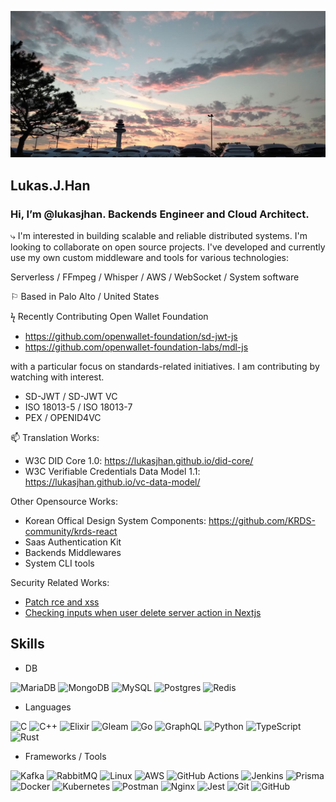<p align="center">
  <img src="./gimpo.png" alt="">
</p>

## Lukas.J.Han

### Hi, I’m @lukasjhan. Backends Engineer and Cloud Architect.

⤷ I'm interested in building scalable and reliable distributed systems. I'm looking to collaborate on open source projects.
I've developed and currently use my own custom middleware and tools for various technologies:

Serverless / FFmpeg / Whisper / AWS / WebSocket / System software

⚐ Based in Palo Alto / United States

ϟ Recently Contributing Open Wallet Foundation

- https://github.com/openwallet-foundation/sd-jwt-js
- https://github.com/openwallet-foundation-labs/mdl-js

with a particular focus on standards-related initiatives. I am contributing by watching with interest.

- SD-JWT / SD-JWT VC
- ISO 18013-5 / ISO 18013-7
- PEX / OPENID4VC

📫 Translation Works:

- W3C DID Core 1.0: https://lukasjhan.github.io/did-core/
- W3C Verifiable Credentials Data Model 1.1: https://lukasjhan.github.io/vc-data-model/

Other Opensource Works:

- Korean Offical Design System Components: https://github.com/KRDS-community/krds-react
- Saas Authentication Kit
- Backends Middlewares
- System CLI tools

Security Related Works:

- [Patch rce and xss](https://github.com/ethan-james-miller/user-management-system/pull/1)
- [Checking inputs when user delete server action in Nextjs](https://github.com/cutie-sookyung/nextjs-user/pull/1)

## Skills

- DB

![MariaDB](https://img.shields.io/badge/MariaDB-003545?style=for-the-badge&logo=mariadb&logoColor=white)
![MongoDB](https://img.shields.io/badge/MongoDB-%234ea94b.svg?style=for-the-badge&logo=mongodb&logoColor=white)
![MySQL](https://img.shields.io/badge/mysql-%2300f.svg?style=for-the-badge&logo=mysql&logoColor=white)
![Postgres](https://img.shields.io/badge/postgres-%23316192.svg?style=for-the-badge&logo=postgresql&logoColor=white)
![Redis](https://img.shields.io/badge/redis-%23DD0031.svg?style=for-the-badge&logo=redis&logoColor=white)

- Languages

![C](https://img.shields.io/badge/c-%2300599C.svg?style=for-the-badge&logo=c&logoColor=white)
![C++](https://img.shields.io/badge/c++-%2300599C.svg?style=for-the-badge&logo=c%2B%2B&logoColor=white)
![Elixir](https://img.shields.io/badge/elixir-%234B275F.svg?style=for-the-badge&logo=elixir&logoColor=white)
![Gleam](https://img.shields.io/badge/gleam-be81e3.svg?style=for-the-badge&logo=gleam&logoColor=white)
![Go](https://img.shields.io/badge/go-%2300ADD8.svg?style=for-the-badge&logo=go&logoColor=white)
![GraphQL](https://img.shields.io/badge/-GraphQL-E10098?style=for-the-badge&logo=graphql&logoColor=white)
![Python](https://img.shields.io/badge/python-3670A0?style=for-the-badge&logo=python&logoColor=ffdd54)
![TypeScript](https://img.shields.io/badge/typescript-%23007ACC.svg?style=for-the-badge&logo=typescript&logoColor=white)
![Rust](https://img.shields.io/badge/rust-%23000000.svg?style=for-the-badge&logo=rust&logoColor=white)

- Frameworks / Tools

![Kafka](https://img.shields.io/badge/Kafka-231F20?style=for-the-badge&logo=kafka&logoColor=white)
![RabbitMQ](https://img.shields.io/badge/RabbitMQ-FF6600?style=for-the-badge&logo=rabbitmq&logoColor=white)
![Linux](https://img.shields.io/badge/Linux-FCC624?style=for-the-badge&logo=linux&logoColor=black)
![AWS](https://img.shields.io/badge/AWS-%23FF9900.svg?style=for-the-badge&logo=amazon-aws&logoColor=white)
![GitHub Actions](https://img.shields.io/badge/github%20actions-%232671E5.svg?style=for-the-badge&logo=githubactions&logoColor=white)
![Jenkins](https://img.shields.io/badge/jenkins-%232C5263.svg?style=for-the-badge&logo=jenkins&logoColor=white)
![Prisma](https://img.shields.io/badge/Prisma-3982CE?style=for-the-badge&logo=Prisma&logoColor=white)
![Docker](https://img.shields.io/badge/docker-%230db7ed.svg?style=for-the-badge&logo=docker&logoColor=white)
![Kubernetes](https://img.shields.io/badge/kubernetes-%23326ce5.svg?style=for-the-badge&logo=kubernetes&logoColor=white)
![Postman](https://img.shields.io/badge/Postman-FF6C37?style=for-the-badge&logo=postman&logoColor=white)
![Nginx](https://img.shields.io/badge/nginx-%23009639.svg?style=for-the-badge&logo=nginx&logoColor=white)
![Jest](https://img.shields.io/badge/-jest-%23C21325?style=for-the-badge&logo=jest&logoColor=white)
![Git](https://img.shields.io/badge/git-%23F05033.svg?style=for-the-badge&logo=git&logoColor=white)
![GitHub](https://img.shields.io/badge/github-%23121011.svg?style=for-the-badge&logo=github&logoColor=white)

